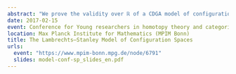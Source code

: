 ```yaml
---
abstract: "We prove the validity over ℝ of a CDGA model of configuration spaces for simply connected manifolds of dimension at least 4, answering a conjecture of Lambrechts–Stanley. We get as a result that the real homotopy type of such configuration spaces only depends on a Poincaré duality model of the manifold. We moreover prove that our model is compatible with the action of the Fulton–MacPherson operad when the manifold is framed, by relying on Kontsevich’s proof of the formality of the little disks operads. We use this more precise result to get a complex computing factorization homology of framed manifolds."
date: 2017-02-15
event: Conference for Young researchers in homotopy theory and categorical structures
location: Max Planck Institute for Mathematics (MPIM Bonn)
title: The Lambrechts–Stanley Model of Configuration Spaces
urls:
  event: "https://www.mpim-bonn.mpg.de/node/6791"
  slides: model-conf-sp_slides_en.pdf
---
```


